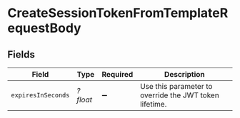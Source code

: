 # CreateSessionTokenFromTemplateRequestBody


## Fields

| Field                                                  | Type                                                   | Required                                               | Description                                            |
| ------------------------------------------------------ | ------------------------------------------------------ | ------------------------------------------------------ | ------------------------------------------------------ |
| `expiresInSeconds`                                     | *?float*                                               | :heavy_minus_sign:                                     | Use this parameter to override the JWT token lifetime. |